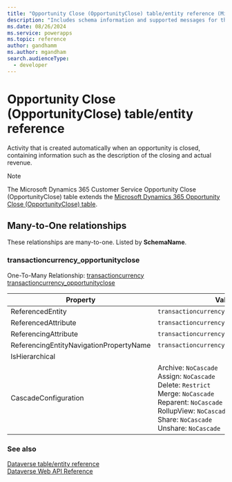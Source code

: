 ```yaml
---
title: "Opportunity Close (OpportunityClose) table/entity reference (Microsoft Dynamics 365 Customer Service)"
description: "Includes schema information and supported messages for the Opportunity Close (OpportunityClose) table/entity with Microsoft Dynamics 365 Customer Service."
ms.date: 08/26/2024
ms.service: powerapps
ms.topic: reference
author: gandhamm
ms.author: mgandham
search.audienceType: 
  - developer
---
```


# Opportunity Close (OpportunityClose) table/entity reference

Activity that is created automatically when an opportunity is closed, containing information such as the description of the closing and actual revenue.

> [!NOTE]
> The Microsoft Dynamics 365 Customer Service Opportunity Close (OpportunityClose) table extends the [Microsoft Dynamics 365 Opportunity Close (OpportunityClose) table](/dynamics365/developer/entities/opportunityclose).




## Many-to-One relationships

These relationships are many-to-one. Listed by **SchemaName**.

### <a name="BKMK_transactioncurrency_opportunityclose"></a> transactioncurrency_opportunityclose

One-To-Many Relationship: [transactioncurrency transactioncurrency_opportunityclose](transactioncurrency.md#BKMK_transactioncurrency_opportunityclose)

|Property|Value|
|---|---|
|ReferencedEntity|`transactioncurrency`|
|ReferencedAttribute|`transactioncurrencyid`|
|ReferencingAttribute|`transactioncurrencyid`|
|ReferencingEntityNavigationPropertyName|`transactioncurrencyid_opportunityclose`|
|IsHierarchical||
|CascadeConfiguration|Archive: `NoCascade`<br />Assign: `NoCascade`<br />Delete: `Restrict`<br />Merge: `NoCascade`<br />Reparent: `NoCascade`<br />RollupView: `NoCascade`<br />Share: `NoCascade`<br />Unshare: `NoCascade`|



### See also

[Dataverse table/entity reference](../about-entity-reference.md)  
[Dataverse Web API Reference](/power-apps/developer/data-platform/webapi/reference/about)   

